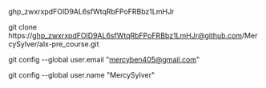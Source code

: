 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

git clone https://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@github.com/MercySylver/alx-pre_course.git


git config --global user.email "mercyben405@gmail.com"

git config --global user.name "MercySylver"

